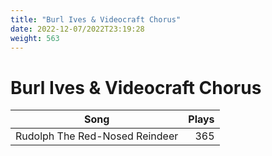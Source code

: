 ```yaml
---
title: "Burl Ives & Videocraft Chorus"
date: 2022-12-07/2022T23:19:28
weight: 563
---
```


# Burl Ives & Videocraft Chorus

 Song | Plays 
----- | -----:
Rudolph The Red-Nosed Reindeer | 365
